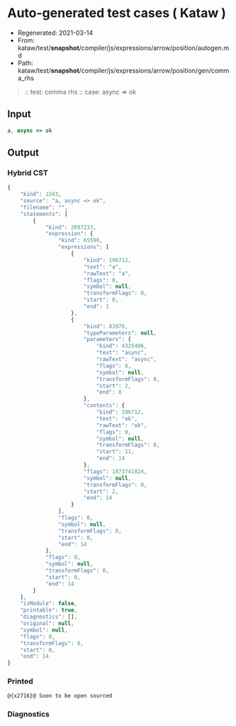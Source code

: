 # Auto-generated test cases ( Kataw )
- Regenerated: 2021-03-14
- From: kataw/test/__snapshot__/compiler/js/expressions/arrow/position/autogen.md
- Path: kataw/test/__snapshot__/compiler/js/expressions/arrow/position/gen/comma_rhs
> :: test: comma rhs
> :: case: async => ok
## Input

`````js
a, async => ok
`````

## Output

### Hybrid CST

```javascript
{
    "kind": 2243,
    "source": "a, async => ok",
    "filename": "",
    "statements": [
        {
            "kind": 2097233,
            "expression": {
                "kind": 65590,
                "expressions": [
                    {
                        "kind": 196712,
                        "text": "a",
                        "rawText": "a",
                        "flags": 0,
                        "symbol": null,
                        "transformFlags": 0,
                        "start": 0,
                        "end": 1
                    },
                    {
                        "kind": 83976,
                        "typeParameters": null,
                        "parameters": {
                            "kind": 4325406,
                            "text": "async",
                            "rawText": "async",
                            "flags": 0,
                            "symbol": null,
                            "transformFlags": 0,
                            "start": 2,
                            "end": 8
                        },
                        "contents": {
                            "kind": 196712,
                            "text": "ok",
                            "rawText": "ok",
                            "flags": 0,
                            "symbol": null,
                            "transformFlags": 0,
                            "start": 11,
                            "end": 14
                        },
                        "flags": 1073741824,
                        "symbol": null,
                        "transformFlags": 0,
                        "start": 2,
                        "end": 14
                    }
                ],
                "flags": 0,
                "symbol": null,
                "transformFlags": 0,
                "start": 0,
                "end": 14
            },
            "flags": 0,
            "symbol": null,
            "transformFlags": 0,
            "start": 0,
            "end": 14
        }
    ],
    "isModule": false,
    "printable": true,
    "diagnostics": [],
    "original": null,
    "symbol": null,
    "flags": 0,
    "transformFlags": 0,
    "start": 0,
    "end": 14
}
```

### Printed

```javascript
@{x2716}@ Soon to be open sourced
```

### Diagnostics

```javascript

```

